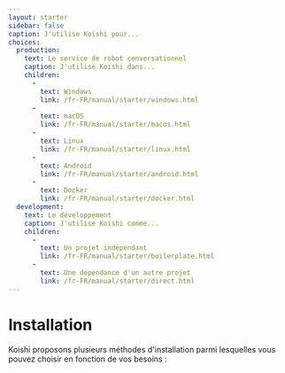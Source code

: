 ```yaml
---
layout: starter
sidebar: false
caption: J'utilise Koishi pour...
choices:
  production:
    text: Le service de robot conversationnel
    caption: J'utilise Koishi dans...
    children:
      - 
        text: Windows
        link: /fr-FR/manual/starter/windows.html
      - 
        text: macOS
        link: /fr-FR/manual/starter/macos.html
      - 
        text: Linux
        link: /fr-FR/manual/starter/linux.html
      - 
        text: Android
        link: /fr-FR/manual/starter/android.html
      - 
        text: Docker
        link: /fr-FR/manual/starter/docker.html
  development:
    text: Le développement
    caption: J'utilise Koishi comme...
    children:
      - 
        text: Un projet indépendant
        link: /fr-FR/manual/starter/boilerplate.html
      - 
        text: Une dépendance d'un autre projet
        link: /fr-FR/manual/starter/direct.html
---
```


# Installation

Koishi proposons plusieurs méthodes d'installation parmi lesquelles vous pouvez choisir en fonction de vos besoins :
